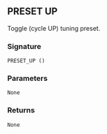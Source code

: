 ## PRESET UP

Toggle (cycle UP) tuning preset.


### Signature

`PRESET_UP ()`


### Parameters

`None`


### Returns

`None`
